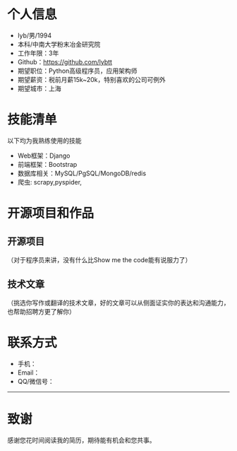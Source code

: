 
      
# 个人信息

 - lyb/男/1994 
 - 本科/中南大学粉末冶金研究院 
 - 工作年限：3年
 - Github：https://github.com/lybtt
 - 期望职位：Python高级程序员，应用架构师
 - 期望薪资：税前月薪15k~20k，特别喜欢的公司可例外
 - 期望城市：上海


# 技能清单

以下均为我熟练使用的技能

- Web框架：Django
- 前端框架：Bootstrap
- 数据库相关：MySQL/PgSQL/MongoDB/redis
- 爬虫: scrapy,pyspider,

      
# 开源项目和作品


## 开源项目
（对于程序员来讲，没有什么比Show me the code能有说服力了）



## 技术文章
（挑选你写作或翻译的技术文章，好的文章可以从侧面证实你的表达和沟通能力，也帮助招聘方更了解你）



    
    
# 联系方式


- 手机：
- Email：
- QQ/微信号：


---      
# 致谢
感谢您花时间阅读我的简历，期待能有机会和您共事。
